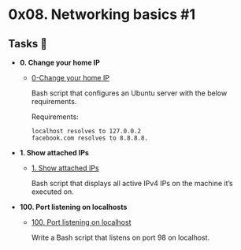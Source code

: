 # 0x08. Networking basics #1

## Tasks :page_with_curl:

* **0. Change your home IP**
  * [0-Change your home IP](./0-change_your_home_IP)

    Bash script that configures an Ubuntu server with the below requirements.

    Requirements:
        
        localhost resolves to 127.0.0.2
        facebook.com resolves to 8.8.8.8.

* **1. Show attached IPs**
  * [1. Show attached IPs](./1-show_attached_IPs)


    Bash script that displays all active IPv4 IPs on the machine it’s executed on.


* **100. Port listening on localhosts**
  * [100. Port listening on localhost](./100-port_listening_on_localhost)
 
    Write a Bash script that listens on port 98 on localhost.
    
